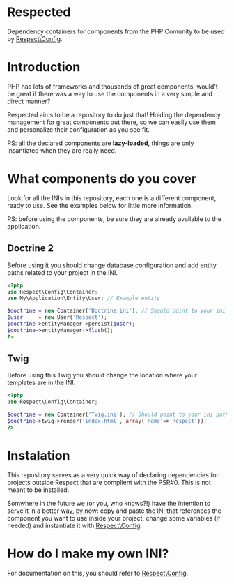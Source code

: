 # Respected

Dependency containers for components from the PHP Comunity to be used by
[Respect\Config](http://github.com/Respect/Config).

# Introduction

PHP has lots of frameworks and thousands of great components, would't be great
if there was a way to use the components in a very simple and direct manner?

Respected aims to be a repository to do just that! Holding the dependency management
for great components out there, so we can easily use them and personalize their configuration
as you see fit.

PS: all the declared components are __lazy-loaded__, things are only insantiated
when they are really need.

# What components do you cover

Look for all the INIs in this repository, each one is a different component, ready 
to use. See the examples below for little more information.

PS: before using the components, be sure they are already available to the application.

## Doctrine 2

Before using it you should change database configuration and add entity paths
related to your project in the INI.

```php
<?php
use Respect\Config\Container;
use My\Application\Entity\User; // Example entity

$doctrine = new Container('Doctrine.ini'); // Should point to your ini path
$user     = new User('Respect');
$doctrine->entityManager->persist($user);
$doctrine->entityManager->flush();
?>
```

## Twig

Before using this Twig you should change the location where your templates are
in the INI.

```php
<?php
use Respect\Config\Container;

$doctrine = new Container('Twig.ini'); // Should point to your ini path
$doctrine->twig->render('index.html', array('name'=>'Respect'));
?>
```

# Instalation

This repository serves as a very quick way of declaring dependencies
for projects outside Respect that are complient with the PSR#0. This is not meant 
to be installed.

Somwhere in the future we (or you, who knows?!) have the intention to serve it
in a better way, by now: copy and paste the INI that references the component
you want to use inside your project, change some variables (if needed) and
instantiate it with [Respect\Config](http://github.com/Respect/Config).

# How do I make my own INI?

For documentation on this, you should refer to [Respect\Config](http://github.com/Respect/Config).